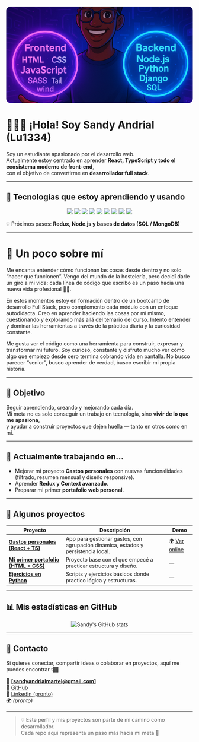 <p align="center">
  <img 
    src="https://github.com/lu1334/Lu1334/blob/main/image.png" 
    alt="banner"
    width="100%"
    style="max-height: 260px; object-fit: cover; border-radius: 12px;"
  />
</p>

# 🤹🏾‍♂️ ¡Hola! Soy Sandy Andrial (Lu1334)

Soy un estudiante apasionado por el desarrollo web.  
Actualmente estoy centrado en aprender **React, TypeScript y todo el ecosistema moderno de front-end**,  
con el objetivo de convertirme en **desarrollador full stack**.

---

## 🚀 Tecnologías que estoy aprendiendo y usando

<p align="center">
  <img src="https://img.shields.io/badge/HTML5-E34F26?style=for-the-badge&logo=html5&logoColor=white" />
  <img src="https://img.shields.io/badge/CSS-1572B6?style=for-the-badge&logo=css3&logoColor=white" />
  <img src="https://img.shields.io/badge/JavaScript-F7DF1E?style=for-the-badge&logo=javascript&logoColor=black" />
  <img src="https://img.shields.io/badge/TypeScript-3178C6?style=for-the-badge&logo=typescript&logoColor=white" />
  <img src="https://img.shields.io/badge/React-20232A?style=for-the-badge&logo=react&logoColor=61DAFB" />
  <img src="https://img.shields.io/badge/TailwindCSS-38B2AC?style=for-the-badge&logo=tailwind-css&logoColor=white" />
  <img src="https://img.shields.io/badge/Bootstrap-7952B3?style=for-the-badge&logo=bootstrap&logoColor=white" />
  <img src="https://img.shields.io/badge/Vite-646CFF?style=for-the-badge&logo=vite&logoColor=yellow" />
  <img src="https://img.shields.io/badge/Python-3776AB?style=for-the-badge&logo=python&logoColor=white" />
</p>

💡 Próximos pasos: **Redux, Node.js y bases de datos (SQL / MongoDB)**

---

# 🧠 Un poco sobre mí

Me encanta entender cómo funcionan las cosas desde dentro y no solo “hacer que funcionen”.
Vengo del mundo de la hostelería, pero decidí darle un giro a mi vida:
cada línea de código que escribo es un paso hacia una nueva vida profesional 💪🏾.

En estos momentos estoy en formación dentro de un bootcamp de desarrollo Full Stack,
pero complemento cada módulo con un enfoque autodidacta.
Creo en aprender haciendo las cosas por mí mismo, cuestionando y explorando más allá del temario del curso.
Intento entender y dominar las herramientas a través de la práctica diaria y la curiosidad constante.

Me gusta ver el código como una herramienta para construir, expresar y transformar mi futuro.
Soy curioso, constante y disfruto mucho ver cómo algo que empiezo desde cero termina cobrando vida en pantalla.
No busco parecer “senior”, busco aprender de verdad, busco escribir mi propia historia.

---

## 🧭 Objetivo
Seguir aprendiendo, creando y mejorando cada día.  
Mi meta no es solo conseguir un trabajo en tecnología, sino **vivir de lo que me apasiona**,  
y ayudar a construir proyectos que dejen huella — tanto en otros como en mí.

---

## 🔧 Actualmente trabajando en...
- Mejorar mi proyecto **Gastos personales** con nuevas funcionalidades (filtrado, resumen mensual y diseño responsive).  
- Aprender **Redux y Context avanzado**.  
- Preparar mi primer **portafolio web personal**.

---

## 🧰 Algunos proyectos
| Proyecto | Descripción | Demo |
|-----------|--------------|------|
| [**Gastos personales (React + TS)**](https://gastos-personales-react.vercel.app/) | App para gestionar gastos, con agrupación dinámica, estados y persistencia local. | 🌍 [Ver online](https://gastos-personales-react.vercel.app/) |
| [**Mi primer portafolio (HTML + CSS)**](https://github.com/Lu1334/mi_portafolio) | Proyecto base con el que empecé a practicar estructura y diseño. | — |
| [**Ejercicios en Python**](https://github.com/Lu1334/PRUEBAS) | Scripts y ejercicios básicos donde practico lógica y estructuras. | — |

---

## 📊 Mis estadísticas en GitHub

<p align="center">
  <img src="https://github-readme-stats.vercel.app/api?username=Lu1334&show_icons=true&theme=radical" alt="Sandy's GitHub stats" />
</p>

---

## 💬 Contacto
Si quieres conectar, compartir ideas o colaborar en proyectos, aquí me puedes encontrar 👇🏾  

📧 **[sandyandrialmartel@gmail.com]**  
💼 [GitHub](https://github.com/Lu1334)  
💬 [LinkedIn (pronto)](#)  
🌍 *(pronto)*

---

> 💡 Este perfil y mis proyectos son parte de mi camino como desarrollador.   
> Cada repo aquí representa un paso más hacia mi meta 🚀
